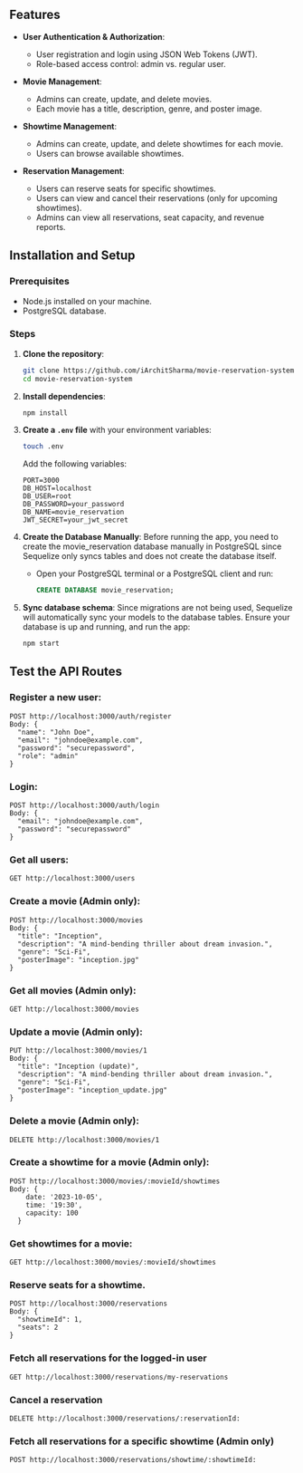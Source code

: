 ## Features

* **User Authentication & Authorization**:
    * User registration and login using JSON Web Tokens (JWT).
    * Role-based access control: admin vs. regular user.

* **Movie Management**:
    * Admins can create, update, and delete movies.
    * Each movie has a title, description, genre, and poster image.

* **Showtime Management**:
    * Admins can create, update, and delete showtimes for each movie.
    * Users can browse available showtimes.

* **Reservation Management**:
    * Users can reserve seats for specific showtimes.
    * Users can view and cancel their reservations (only for upcoming showtimes).
    * Admins can view all reservations, seat capacity, and revenue reports.

## Installation and Setup

### Prerequisites
* Node.js installed on your machine.
* PostgreSQL database.

### Steps

1. **Clone the repository**:

    ```bash
    git clone https://github.com/iArchitSharma/movie-reservation-system.git
    cd movie-reservation-system
    ```

2. **Install dependencies**:

    ```bash
    npm install
    ```

3. **Create a `.env` file** with your environment variables:

    ```bash
    touch .env
    ```

    Add the following variables:
    ```env
    PORT=3000
    DB_HOST=localhost
    DB_USER=root
    DB_PASSWORD=your_password
    DB_NAME=movie_reservation
    JWT_SECRET=your_jwt_secret
    ```

4. **Create the Database Manually**: Before running the app, you need to create the movie_reservation database manually in PostgreSQL since Sequelize only syncs tables and does not create the database itself.

    * Open your PostgreSQL terminal or a PostgreSQL client and run:
        ```sql
        CREATE DATABASE movie_reservation;
        ```

5. **Sync database schema**: Since migrations are not being used, Sequelize will automatically sync your models to the database tables. Ensure your database is up and running, and run the app:

    ```bash
    npm start
    ```


## Test the API Routes

### Register a new user:
```
POST http://localhost:3000/auth/register
Body: {
  "name": "John Doe",
  "email": "johndoe@example.com",
  "password": "securepassword",
  "role": "admin"
}
```

### Login:
```
POST http://localhost:3000/auth/login
Body: {
  "email": "johndoe@example.com",
  "password": "securepassword"
}
```

### Get all users:
```
GET http://localhost:3000/users
```

### Create a movie (Admin only):
```
POST http://localhost:3000/movies
Body: {
  "title": "Inception",
  "description": "A mind-bending thriller about dream invasion.",
  "genre": "Sci-Fi",
  "posterImage": "inception.jpg"
}
```

### Get all movies (Admin only):
```
GET http://localhost:3000/movies
```

### Update a movie (Admin only):
```
PUT http://localhost:3000/movies/1
Body: {
  "title": "Inception (update)",
  "description": "A mind-bending thriller about dream invasion.",
  "genre": "Sci-Fi",
  "posterImage": "inception_update.jpg"
}
```

### Delete a movie (Admin only):
```
DELETE http://localhost:3000/movies/1
```

### Create a showtime for a movie (Admin only):
```
POST http://localhost:3000/movies/:movieId/showtimes
Body: {
    date: '2023-10-05',
    time: '19:30',
    capacity: 100
  }
```

### Get showtimes for a movie:
```
GET http://localhost:3000/movies/:movieId/showtimes
```

### Reserve seats for a showtime.

```
POST http://localhost:3000/reservations
Body: {
  "showtimeId": 1,
  "seats": 2
}
```

### Fetch all reservations for the logged-in user

```
GET http://localhost:3000/reservations/my-reservations
```

### Cancel a reservation

```
DELETE http://localhost:3000/reservations/:reservationId:
```

### Fetch all reservations for a specific showtime (Admin only)

```
POST http://localhost:3000/reservations/showtime/:showtimeId:
```